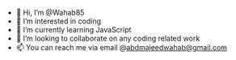 - 👋 Hi, I’m @Wahab85
- 👀 I’m interested in coding
- 🌱 I’m currently learning JavaScript
- 💞️ I’m looking to collaborate on any coding related work
- 📫 You can reach me via email @abdmajeedwahab@gmail.com

<!---
Wahab85/Wahab85 is a ✨ special ✨ repository because its `README.md` (this file) appears on your GitHub profile.
You can click the Preview link to take a look at your changes.
--->
